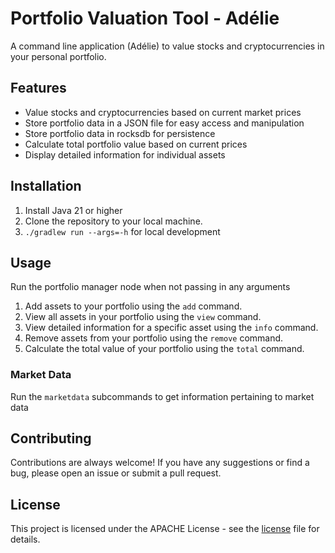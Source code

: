 # Portfolio Valuation Tool - Adélie

A command line application (Adélie) to value stocks and cryptocurrencies in your personal portfolio.

## Features

- Value stocks and cryptocurrencies based on current market prices
- Store portfolio data in a JSON file for easy access and manipulation
- Store portfolio data in rocksdb for persistence
- Calculate total portfolio value based on current prices
- Display detailed information for individual assets

## Installation

1. Install Java 21 or higher
2. Clone the repository to your local machine.
3. ```./gradlew run --args=-h``` for local development

## Usage

Run the portfolio manager node when not passing in any arguments
1. Add assets to your portfolio using the `add` command.
2. View all assets in your portfolio using the `view` command.
3. View detailed information for a specific asset using the `info` command.
4. Remove assets from your portfolio using the `remove` command.
5. Calculate the total value of your portfolio using the `total` command.

### Market Data
Run the `marketdata` subcommands to get information pertaining to market data

## Contributing

Contributions are always welcome! If you have any suggestions or find a bug, please open an issue or submit a pull request.

## License

This project is licensed under the APACHE License - see the [license](./LICENSE) file for details.